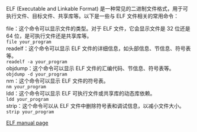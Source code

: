ELF (Executable and Linkable Format) 是一种常见的二进制文件格式，用于可执行文件、目标文件、共享库等。以下是一些与 ELF 文件相关的常用命令：  

file：这个命令可以显示文件的类型。对于 ELF 文件，它会显示文件是 32 位还是 64 位，是可执行文件还是共享库等。  
`file your_program`  
readelf：这个命令可以显示 ELF 文件的详细信息，如头部信息、节信息、符号表等。  
`readelf -a your_program`  
objdump：这个命令可以显示 ELF 文件的汇编代码、节信息、符号表等。  
`objdump -d your_program`  
nm：这个命令可以显示 ELF 文件的符号表。  
`nm your_program`  
ldd：这个命令可以显示 ELF 可执行文件或共享库的动态库依赖。  
`ldd your_program`  
strip：这个命令可以从 ELF 文件中删除符号表和调试信息，以减小文件大小。  
`strip your_program`    



[ELF manual page](https://man7.org/linux/man-pages/man5/elf.5.html)